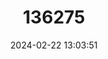 ---
title: "136275"
category: "Eothenomys miletus"
draft: false
date: 2024-02-22 13:03:51
languages:
  English: ["Large Oriental Vole", "Yunnan Chinese Vole", "Yunnan Red-backed Vole"]
  Chinese: ["Da Rongshu"]
---